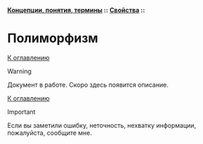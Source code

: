 **[Концепции, понятия, термины](../../README.md#concepts) ::** 
**[Свойства](../../README.md#concepts-properties) ::**
# Полиморфизм

<!--

-->

[К оглавлению](../../README.md#concepts-properties)

> [!WARNING]
> Документ в работе. Скоро здесь появится описание.

[К оглавлению](../../README.md#concepts-properties)

> [!IMPORTANT]
> Если вы заметили ошибку, неточность, нехватку информации, пожалуйста, сообщите мне.
